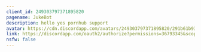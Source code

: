 ```yaml
---
client_id: 249303797371895820
pagename: JukeBot
description: hello yes pornhub support
avatar: https://cdn.discordapp.com/avatars/249303797371895820/291b61b9358cee0d0185e6b5bda30de7.png
link: https://discordapp.com/oauth2/authorize?permissions=36793345&scope=bot&client_id=249303797371895820
nsfw: false
---
```

